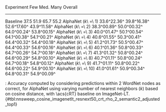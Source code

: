 Experiment                     Few         Med.         Many      Overall
---------------------  -----------  -----------  -----------  -----------
Baseline                      37.5         51.9         65.7         55.2
AlphaNet (_k_\ =\ 1)   33.6^22.36^  39.8^16.38^  52.6^17.60^  43.9^11.58^
AlphaNet (_k_\ =\ 2)   38.3^00.89^  50.0^00.32^  64.0^00.24^  53.8^00.15^
AlphaNet (_k_\ =\ 3)   40.0^01.47^  50.1^00.54^  64.1^00.38^  54.1^00.21^
AlphaNet (_k_\ =\ 4)   40.6^01.55^  50.3^00.41^  64.4^00.32^  54.4^00.18^
AlphaNet (_k_\ =\ 5)   41.2^01.73^  50.5^00.47^  64.4^00.33^  54.6^00.16^
AlphaNet (_k_\ =\ 6)   40.1^01.36^  50.8^00.33^  64.7^00.26^  54.7^00.18^
AlphaNet (_k_\ =\ 7)   41.3^01.32^  50.8^00.24^  64.6^00.29^  54.8^00.10^
AlphaNet (_k_\ =\ 8)   40.7^01.11^  50.8^00.24^  64.7^00.18^  54.8^00.12^
AlphaNet (_k_\ =\ 9)   41.7^01.11^  50.8^00.22^  64.6^00.22^  54.9^00.10^
AlphaNet (_k_\ =\ 10)  41.0^01.61^  50.9^00.34^  64.8^00.31^  54.9^00.09^

: Accuracy computed by considering predictions within 2 WordNet nodes as correct, for AlphaNet using varying number of nearest neighbors (_k_) based on cosine distance, with \acs{cRT} baseline on ImageNet-LT. {#tbl:nnsweep_cosine_imagenetlt_resnext50_crt_rho_2_semantic2_adjusted_top1}
